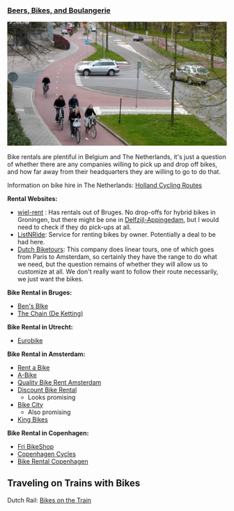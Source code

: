 ### [Beers, Bikes, and Boulangerie](Overview.md)

![dutch junction with bike path](junction.jpg)

Bike rentals are plentiful in Belgium and The Netherlands, it's just a question of whether there are any companies willing to pick up and drop off bikes, and how far away from their headquarters they are willing to go to do that.

Information on bike hire in The Netherlands: [Holland Cycling Routes](https://www.hollandcyclingroutes.com/practical/cycle-hire-and-parking)

**Rental Websites:**
- [wiel-rent](https://www.wiel-rent.nl/en/rent/hybrid-bicycles/) : Has rentals out of Bruges. No drop-offs for hybrid bikes in Groningen, but there might be one in [Delfzijl-Appingedam](https://www.google.com/maps/place/Appingedam,+Netherlands/@53.3186434,6.7758542,12z/data=!3m1!4b1!4m5!3m4!1s0x47b629ce9e01480b:0x6c9c33fa95191ccb!8m2!3d53.3206783!4d6.8544218), but I would need to check if they do pick-ups at all.
- [ListNRide](https://www.listnride.com/about): Service for renting bikes by owner. Potentially a deal to be had here.
- [Dutch Biketours](https://www.dutch-biketours.com/cycling-holiday-bruges-amsterdam): This company does linear tours, one of which goes from Paris to Amsterdam, so certainly they have the range to do what we need, but the question remains of whether they will allow us to customize at all. We don't really want to follow their route necessarily, we just want the bikes.

**Bike Rental in Bruges:**
- [Ben's BIke](https://www.visitbruges.be/en/b-bike)
- [The Chain (De Ketting)](http://www.deketting.be/verhuur.htm)

**Bike Rental in Utrecht:**
- [Eurobike](https://eurobikeshop.nl/verhuur/)

**Bike Rental in Amsterdam:**
- [Rent a Bike](https://www.rentabike.nl/en/hybrid-bike)
- [A-Bike](https://a-bike.nl/rent-a-bike-in-amsterdam/)
- [Quality Bike Rent Amsterdam](https://www.qualitybikerentamsterdam.nl/bike-rental/)
- [Discount Bike Rental](https://www.discountbikerental.nl/product/touring-bike/)
	- Looks promising
- [Bike City](https://bikecity.nl/bike-rental/hybrid-bike/)
	- Also promising
- [King Bikes](https://kingbikes.nl/bike-rental/)

**Bike Rental in Copenhagen:**
- [Fri BikeShop](https://www.fribikeshop.dk/butikker/koebenhavn/noerrebro)
- [Copenhagen Cycles](https://copenhagenbicycles.dk/)
- [Bike Rental Copenhagen](https://baisikeli.dk/bike-rental/)

## Traveling on Trains with Bikes
Dutch Rail: [Bikes on the Train](https://www.ns.nl/en/travel-information/bikes-on-the-train.html)
